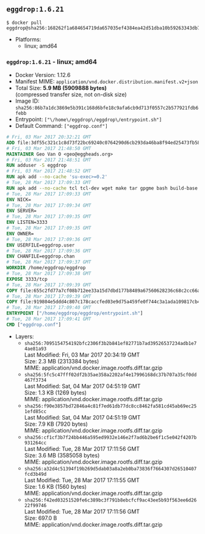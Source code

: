 ## `eggdrop:1.6.21`

```console
$ docker pull eggdrop@sha256:168262f1a684654719da657035ef4384ea42d51dba10b59263343db7e82529f4
```

-	Platforms:
	-	linux; amd64

### `eggdrop:1.6.21` - linux; amd64

-	Docker Version: 1.12.6
-	Manifest MIME: `application/vnd.docker.distribution.manifest.v2+json`
-	Total Size: **5.9 MB (5909888 bytes)**  
	(compressed transfer size, not on-disk size)
-	Image ID: `sha256:86b7a1dc3869e5b391c168d6bfe18c9afa6cb9d713f0557c2b577921fdb6febb`
-	Entrypoint: `["\/home\/eggdrop\/eggdrop\/entrypoint.sh"]`
-	Default Command: `["eggdrop.conf"]`

```dockerfile
# Fri, 03 Mar 2017 20:32:21 GMT
ADD file:3df55c321c1c8d73f22bc69240c0764290d6cb293da46ba8f94ed25473fb5853 in / 
# Fri, 03 Mar 2017 21:48:50 GMT
MAINTAINER Geo Van O <geo@eggheads.org>
# Fri, 03 Mar 2017 21:48:51 GMT
RUN adduser -S eggdrop
# Fri, 03 Mar 2017 21:48:52 GMT
RUN apk add --no-cache 'su-exec>=0.2'
# Tue, 28 Mar 2017 17:09:33 GMT
RUN apk add --no-cache tcl tcl-dev wget make tar gpgme bash build-base   && wget ftp://ftp.eggheads.org/pub/eggdrop/source/1.6/eggdrop1.6.21.tar.gz   && wget ftp://ftp.eggheads.org/pub/eggdrop/source/1.6/eggdrop1.6.21.tar.gz.asc   && gpg --keyserver ha.pool.sks-keyservers.net --recv-key B0B3D92ABE1D20233A2ECB01DB909F5EE7C0E7F7   && gpg --batch --verify eggdrop1.6.21.tar.gz.asc eggdrop1.6.21.tar.gz   && rm eggdrop1.6.21.tar.gz.asc   && tar -zxvf eggdrop1.6.21.tar.gz   && rm eggdrop1.6.21.tar.gz   && ( cd eggdrop1.6.21     && CFLAGS="-std=gnu89" ./configure --with-tclinc=/usr/include/tcl.h --with-tcllib=/usr/lib/libtcl8.6.so     && make config     && make     && make install DEST=/home/eggdrop/eggdrop )   && rm -rf eggdrop1.6.21   && mkdir /home/eggdrop/eggdrop/data   && chown -R eggdrop /home/eggdrop/eggdrop   && apk del tcl-dev wget make tar gpgme build-base
# Tue, 28 Mar 2017 17:09:33 GMT
ENV NICK=
# Tue, 28 Mar 2017 17:09:34 GMT
ENV SERVER=
# Tue, 28 Mar 2017 17:09:35 GMT
ENV LISTEN=3333
# Tue, 28 Mar 2017 17:09:35 GMT
ENV OWNER=
# Tue, 28 Mar 2017 17:09:36 GMT
ENV USERFILE=eggdrop.user
# Tue, 28 Mar 2017 17:09:36 GMT
ENV CHANFILE=eggdrop.chan
# Tue, 28 Mar 2017 17:09:37 GMT
WORKDIR /home/eggdrop/eggdrop
# Tue, 28 Mar 2017 17:09:38 GMT
EXPOSE 3333/tcp
# Tue, 28 Mar 2017 17:09:39 GMT
COPY file:655c2fd77a7cf08b712ee33a15d7dbd177b8489a67560628236c68c2cc66aa58 in /home/eggdrop/eggdrop 
# Tue, 28 Mar 2017 17:09:39 GMT
COPY file:919804e5ddd4c807c178caccfed03e9d75a459fe0f744c3a1ada109817cb44ec in /home/eggdrop/eggdrop/scripts/ 
# Tue, 28 Mar 2017 17:09:40 GMT
ENTRYPOINT ["/home/eggdrop/eggdrop/entrypoint.sh"]
# Tue, 28 Mar 2017 17:09:41 GMT
CMD ["eggdrop.conf"]
```

-	Layers:
	-	`sha256:7095154754192bfc2306f3b2b841ef82771b7ad39526537234adb1e74ae81a93`  
		Last Modified: Fri, 03 Mar 2017 20:34:19 GMT  
		Size: 2.3 MB (2313384 bytes)  
		MIME: application/vnd.docker.image.rootfs.diff.tar.gzip
	-	`sha256:5fc5c47fff02df2b35ae358a2202af4e17996168dc37b707a35cf0dd467f3734`  
		Last Modified: Sat, 04 Mar 2017 04:51:19 GMT  
		Size: 1.3 KB (1269 bytes)  
		MIME: application/vnd.docker.image.rootfs.diff.tar.gzip
	-	`sha256:f90e3857bd72846a4c81f7ed61db77dc8cc8462fa581cd45ab69ec251efd85cc`  
		Last Modified: Sat, 04 Mar 2017 04:51:19 GMT  
		Size: 7.9 KB (7920 bytes)  
		MIME: application/vnd.docker.image.rootfs.diff.tar.gzip
	-	`sha256:cf1cf3b7f24bb446a595ed9932e146e2f7ad6b2be6f1c5e042f4207b931264cc`  
		Last Modified: Tue, 28 Mar 2017 17:11:56 GMT  
		Size: 3.6 MB (3585058 bytes)  
		MIME: application/vnd.docker.image.rootfs.diff.tar.gzip
	-	`sha256:a32d4c51394f19b269d5dab03a8a2eb0ba73836f7664307d26510407fcd3b49d`  
		Last Modified: Tue, 28 Mar 2017 17:11:55 GMT  
		Size: 1.6 KB (1560 bytes)  
		MIME: application/vnd.docker.image.rootfs.diff.tar.gzip
	-	`sha256:f42ed03251520fe6c389bc3f791b8ebcfcf9ac43ee5b93f563ee6d2622f99746`  
		Last Modified: Tue, 28 Mar 2017 17:11:56 GMT  
		Size: 697.0 B  
		MIME: application/vnd.docker.image.rootfs.diff.tar.gzip
